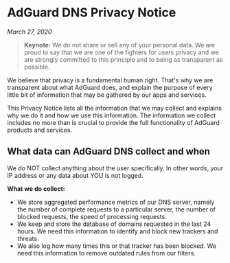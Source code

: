 # AdGuard DNS Privacy Notice
*March 27, 2020*

> **Keynote:** We do not share or sell any of your personal data. We are proud to say that we are one of the fighters for users privacy and we are strongly committed to this principle and to being as transparent as possible.

We believe that privacy is a fundamental human right. That's why we are transparent about what AdGuard does, and explain the purpose of every little bit of information that may be gathered by our apps and services.

This Privacy Notice lists all the information that we may collect and explains why we do it and how we use this information. The information we collect includes no more than is crucial to provide the full functionality of AdGuard products and services.

## What data can AdGuard DNS collect and when

We do NOT collect anything about the user specifically. In other words, your IP address or any data about YOU is not logged.

**What we do collect:**

* We store aggregated performance metrics of our DNS server, namely the number of complete requests to a particular server, the number of blocked requests, the speed of processing requests.
* We keep and store the database of domains requested in the last 24 hours. We need this information to identify and block new trackers and threats.
* We also log how many times this or that tracker has been blocked. We need this information to remove outdated rules from our filters.
